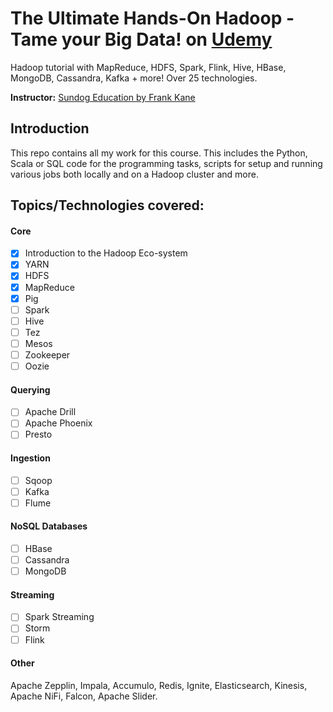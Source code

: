
# The Ultimate Hands-On Hadoop - Tame your Big Data! on [Udemy](https://www.udemy.com/the-ultimate-hands-on-hadoop-tame-your-big-data/)

Hadoop tutorial with MapReduce, HDFS, Spark, Flink, Hive, HBase, MongoDB, Cassandra, Kafka + more! Over 25 technologies.

**Instructor:**  [Sundog Education by Frank Kane](https://www.udemy.com/user/frankkane/)

## Introduction

 This repo contains all my work for this course. This includes the Python, Scala or SQL code for the programming tasks, scripts for setup and running various jobs both locally and on a Hadoop cluster and more.


## **Topics/Technologies covered:**

#### Core
- [x] Introduction to the Hadoop Eco-system
- [x] YARN
- [x] HDFS
- [x] MapReduce
- [x] Pig
- [ ] Spark
- [ ] Hive
- [ ] Tez
- [ ] Mesos
- [ ] Zookeeper
- [ ] Oozie
#### Querying
- [ ] Apache Drill
- [ ] Apache Phoenix
- [ ] Presto
#### Ingestion
- [ ] Sqoop
- [ ] Kafka
- [ ] Flume
#### NoSQL Databases
- [ ] HBase
- [ ] Cassandra
- [ ] MongoDB
#### Streaming
- [ ] Spark Streaming
- [ ] Storm
- [ ] Flink
#### Other
Apache Zepplin, Impala, Accumulo, Redis, Ignite, Elasticsearch, Kinesis, Apache NiFi, Falcon, Apache Slider.